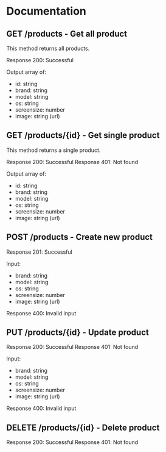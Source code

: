 # Documentation


## GET /products - Get all product
This method returns all products.

Response 200: Successful

Output array of:
 - id: string
 - brand: string
 - model: string
 - os: string
 - screensize: number
 - image: string (url)


## GET /products/{id} - Get single product
This method returns a single product.

Response 200: Successful
Response 401: Not found

Output array of:
 - id: string
 - brand: string
 - model: string
 - os: string
 - screensize: number
 - image: string (url)

## POST /products - Create new product
Response 201: Successful

Input:
 - brand: string
 - model: string
 - os: string
 - screensize: number
 - image: string (url)

Response 400: Invalid input

## PUT /products/{id} - Update product
Response 200: Successful
Response 401: Not found

Input:
 - brand: string
 - model: string
 - os: string
 - screensize: number
 - image: string (url)

Response 400: Invalid input

## DELETE /products/{id} - Delete product
Response 200: Successful
Response 401: Not found